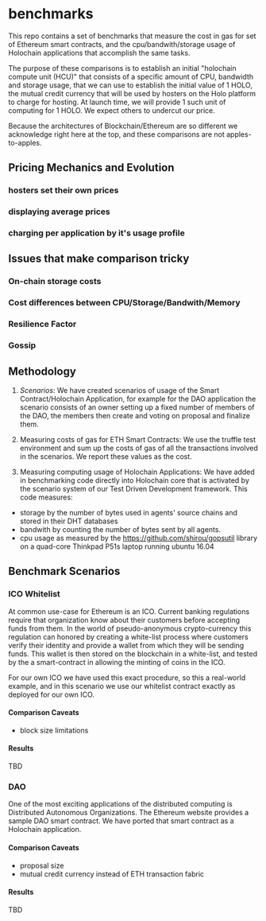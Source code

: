 # benchmarks

This repo contains a set of benchmarks that measure the cost in gas for set of Ethereum smart contracts, and the cpu/bandwith/storage usage of Holochain applications that accomplish the same tasks.

The purpose of these comparisons is to establish an initial "holochain compute unit (HCU)" that consists of a specific amount of CPU, bandwidth and storage usage, that we can use to establish the initial value of 1 HOLO, the mutual credit currency that will be used by hosters on the Holo platform to charge for hosting.  At launch time, we will provide 1 such unit of computing for 1 HOLO.  We expect others to undercut our price.

Because the architectures of Blockchain/Ethereum are so different we acknowledge right here at the top, and these comparisons are not apples-to-apples.

## Pricing Mechanics and Evolution
### hosters set their own prices
### displaying average prices
### charging per application by it's usage profile

## Issues that make comparison tricky

### On-chain storage costs
### Cost differences between CPU/Storage/Bandwith/Memory
### Resilience Factor
### Gossip

## Methodology

1) _Scenarios_:  We have created scenarios of usage of the Smart Contract/Holochain Application, for example for the DAO application the scenario consists of an owner setting up a fixed number of members of the DAO, the members then create and voting on proposal and finalize them.

2) Measuring costs of gas for ETH Smart Contracts:  We use the truffle test environment and sum up the costs of gas of all the transactions involved in the scenarios.  We report these values as the cost.

3) Measuring computing usage of Holochain Applications:  We have added in benchmarking code directly into Holochain core that is activated by the scenario system of our Test Driven Development framework.  This code measures:
 - storage by the number of bytes used in agents' source chains and stored in their DHT databases
 - bandwith by counting the number of bytes sent by all agents.
 - cpu usage as measured by the https://github.com/shirou/gopsutil library on a quad-core Thinkpad P51s laptop running ubuntu 16.04

## Benchmark Scenarios

### ICO Whitelist
At common use-case for Ethereum is an ICO.  Current banking regulations require that organization know about their customers before accepting funds from them.  In the world of pseudo-anonymous crypto-currency this regulation can honored by creating a white-list process where customers verify their identity and provide a wallet from which they will be sending funds.  This wallet is then stored on the blockchain in a white-list, and tested by the a smart-contract in allowing the minting of coins in the ICO.

For our own ICO we have used this exact procedure, so this a real-world example, and in this scenario we use our whitelist contract exactly as deployed for our own ICO.

#### Comparison Caveats
- block size limitations

#### Results
TBD

### DAO
One of the most exciting applications of the distributed computing is Distributed Autonomous Organizations.  The Ethereum website provides a sample DAO smart contract.  We have ported that smart contract as a  Holochain application.

#### Comparison Caveats
- proposal size
- mutual credit currency instead of ETH transaction fabric

#### Results
TBD
